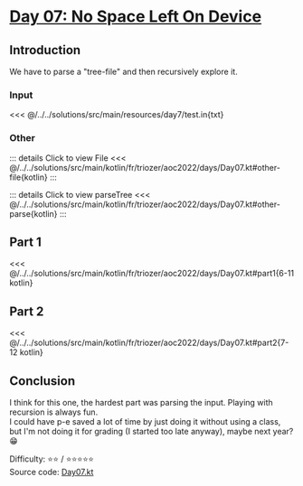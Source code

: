 # [Day 07: No Space Left On Device](https://adventofcode.com/2022/day/7)

## Introduction

We have to parse a "tree-file" and then recursively explore it.

### Input

<<< @/../../solutions/src/main/resources/day7/test.in{txt}

### Other

::: details Click to view File
<<< @/../../solutions/src/main/kotlin/fr/triozer/aoc2022/days/Day07.kt#other-file{kotlin}
:::

::: details Click to view parseTree
<<< @/../../solutions/src/main/kotlin/fr/triozer/aoc2022/days/Day07.kt#other-parse{kotlin}
:::

## Part 1

<<< @/../../solutions/src/main/kotlin/fr/triozer/aoc2022/days/Day07.kt#part1{6-11 kotlin}

## Part 2

<<< @/../../solutions/src/main/kotlin/fr/triozer/aoc2022/days/Day07.kt#part2{7-12 kotlin}

## Conclusion

I think for this one, the hardest part was parsing the input. Playing with recursion is always fun.\
I could have p-e saved a lot of time by just doing it without using a class, but I'm not doing it for grading (I started
too late anyway), maybe next year? 😁

Difficulty: ⭐️⭐️ / ⭐️⭐️⭐️⭐️⭐️\
Source
code: [Day07.kt](https://github.com/triozer/aoc-2022/tree/main/solutions/src/main/kotlin/fr/triozer/aoc2022/days/Day07.kt)

